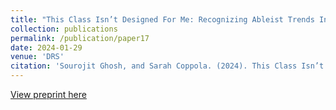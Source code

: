 ```yaml
---
title: "This Class Isn’t Designed For Me: Recognizing Ableist Trends In Design Education, And Redesigning For An Inclusive And Sustainable Future"
collection: publications
permalink: /publication/paper17
date: 2024-01-29
venue: 'DRS'
citation: 'Sourojit Ghosh, and Sarah Coppola. (2024). This Class Isn’t Designed For Me: Recognizing Ableist Trends In Design Education, And Redesigning For An Inclusive And Sustainable Future. Upcoming Publication, Design Research Society. '
---
```


[View preprint here](https://sourojitghosh.github.io/files/drs_2024.pdf)
